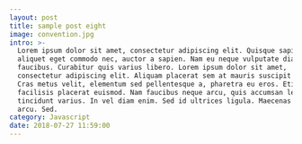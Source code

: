 ```yaml
---
layout: post
title: sample post eight
image: convention.jpg
intro: >-
  Lorem ipsum dolor sit amet, consectetur adipiscing elit. Quisque sapien velit,
  aliquet eget commodo nec, auctor a sapien. Nam eu neque vulputate diam rhoncus
  faucibus. Curabitur quis varius libero. Lorem ipsum dolor sit amet,
  consectetur adipiscing elit. Aliquam placerat sem at mauris suscipit porta.
  Cras metus velit, elementum sed pellentesque a, pharetra eu eros. Etiam
  facilisis placerat euismod. Nam faucibus neque arcu, quis accumsan leo
  tincidunt varius. In vel diam enim. Sed id ultrices ligula. Maecenas at urna
  arcu. Sed.
category: Javascript
date: 2018-07-27 11:59:00
---
```

